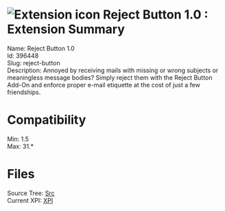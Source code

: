 # ![Extension icon](https://addons.thunderbird.net/static/img/addon-icons/default-64.png) Reject Button 1.0 : Extension Summary

Name: Reject Button 1.0  
Id: 396448  
Slug: reject-button  
Description: Annoyed by receiving mails with missing or wrong subjects or meaningless message bodies? Simply reject them with the Reject Button Add-On and enforce proper e-mail etiquette at the cost of just a few friendships.
  

# Compatibility
Min: 1.5  
Max: 31.*  

# Files

Source Tree: [Src](C:/Dev/Thunderbird/ThunderKdB/xall/xOther/396448-reject-button/src)  
Current XPI: [XPI](C:/Dev/Thunderbird/ThunderKdB/xall/xOther/396448-reject-button/xpi)  



